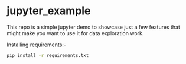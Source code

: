 # jupyter_example

This repo is a simple jupyter demo to showcase just a few features that might make you want to use it for data exploration work.

Installing requirements:-
```sh
pip install -r requirements.txt
```
